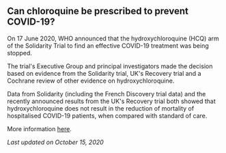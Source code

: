 ## Can chloroquine be prescribed to prevent COVID-19?

On 17 June 2020, WHO announced that the hydroxychloroquine (HCQ) arm of the Solidarity Trial to find an effective COVID-19 treatment was being stopped. 

The trial's Executive Group and principal investigators made the decision based on evidence from the Solidarity trial, UK's Recovery trial and a Cochrane review of other evidence on hydroxychloroquine.

Data from Solidarity (including the French Discovery trial data) and the recently announced results from the UK's Recovery trial both showed that hydroxychloroquine does not result in the reduction of mortality of hospitalised COVID-19 patients, when compared with standard of care.

More information [here](https://www.who.int/news-room/q-a-detail/q-a-hydroxychloroquine-and-covid-19?gclid=EAIaIQobChMIt7GG9KHj6QIVhsDICh315QwYEAAYASAAEgLK7fD_BwE#).

_Last updated on October 15, 2020_
